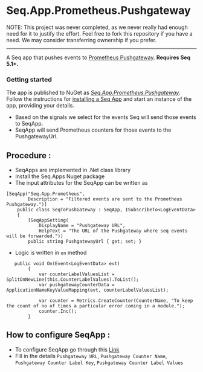 # Seq.App.Prometheus.Pushgateway

NOTE: This project was never completed, as we never really had enough need for it to justify the effort. Feel free to fork this repository if you have a need. We may consider transferring ownership if you prefer.

---

A Seq app that pushes events to [Prometheus Pushgateway](https://github.com/prometheus/pushgateway). **Requires Seq 5.1+.**

### Getting started

The app is published to NuGet as [_Seq.App.Prometheus.Pushgateway_](https://nuget.org/packages/Seq.App.Prometheus.Pushgateway). Follow the instructions for [installing a Seq App](https://docs.getseq.net/docs/installing-seq-apps) and start an instance of the app, providing your details.
* Based on the signals we select for the events Seq will send those events to SeqApp.
* SeqApp will send Prometheus counters for those events to the PushgatewayUrl.

## Procedure :
* SeqApps are implemented in .Net class library
* Install the Seq.Apps Nuget package
* The input attributes for the SeqApp can be written as 
```query
[SeqApp("Seq.App.Prometheus",
        Description = "Filtered events are sent to the Prometheus Pushgateway.")]
    public class SeqToPushGateway : SeqApp, ISubscribeTo<LogEventData>
    {
        [SeqAppSetting(
            DisplayName = "Pushgateway URL",
            HelpText = "The URL of the Pushgateway where seq events will be forwarded.")]
        public string PushgatewayUrl { get; set; }
```
* Logic is written in `on` method
```query
   public void On(Event<LogEventData> evt)
        {
            var counterLabelValuesList = SplitOnNewLine(this.CounterLabelValues).ToList();
            var pushgatewayCounterData = ApplicationNameKeyValueMapping(evt, counterLabelValuesList);

            var counter = Metrics.CreateCounter(CounterName, "To keep the count of no of times a particular error coming in a module.");
            counter.Inc();
        }
 ```
 ## How to configure SeqApp :
 * To configure SeqApp go through this [Link]( https://docs.getseq.net/docs/installing-seq-apps)
 * Fill in the details `Pushgateway URL`, `Pushgateway Counter Name`, `Pushgateway Counter Label Key`, `Pushgateway Counter Label Values`


